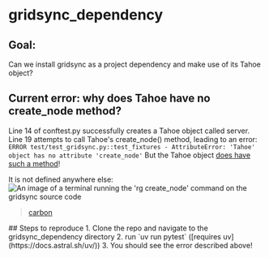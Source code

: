 # gridsync_dependency
## Goal:
Can we install gridsync as a project dependency and make use of its Tahoe object?

## Current error: why does Tahoe have no create_node method?
Line 14 of conftest.py successfully creates a Tahoe object called server.
Line 19 attempts to call Tahoe's create_node() method, leading to an error: `ERROR test/test_gridsync.py::test_fixtures - AttributeError: 'Tahoe' object has no attribute 'create_node'`
But the Tahoe object [does have such a method](https://github.com/gridsync/gridsync/blob/29edd61fa7dbd856fe757f0f11e911ebf6a44cab/gridsync/tahoe.py#L420)!

It is not defined anywhere else:
![An image of a terminal running the 'rg create_node' command on the gridsync source code](https://imgur.com/carbon-110dlO2 "Carbon image")
<blockquote class="imgur-embed-pub" lang="en" data-id="110dlO2"  ><a href="//imgur.com/110dlO2">carbon</a></blockquote><script async src="//s.imgur.com/min/embed.js" charset="utf-8"></script>
## Steps to reproduce
1. Clone the repo and navigate to the gridsync_dependency directory
2. run `uv run pytest` ([requires uv](https://docs.astral.sh/uv/))
3. You should see the error described above!